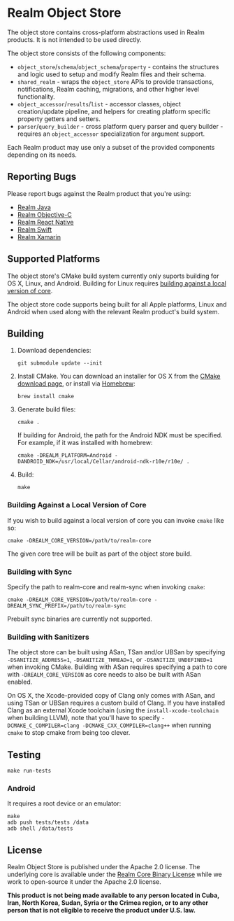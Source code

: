 # Realm Object Store

The object store contains cross-platform abstractions used in Realm products. It is not intended to be used directly.

The object store consists of the following components:
- `object_store`/`schema`/`object_schema`/`property` - contains the structures and logic used to setup and modify Realm files and their schema.
- `shared_realm` - wraps the `object_store` APIs to provide transactions, notifications, Realm caching, migrations, and other higher level functionality.
- `object_accessor`/`results`/`list` - accessor classes, object creation/update pipeline, and helpers for creating platform specific property getters and setters.
- `parser`/`query_builder` - cross platform query parser and query builder - requires an `object_accessor` specialization for argument support.

Each Realm product may use only a subset of the provided components depending on its needs.

## Reporting Bugs

Please report bugs against the Realm product that you're using:

* [Realm Java](https://github.com/realm/realm-java)
* [Realm Objective-C](https://github.com/realm/realm-cocoa)
* [Realm React Native](https://github.com/realm/realm-js)
* [Realm Swift](https://github.com/realm/realm-cocoa)
* [Realm Xamarin](https://github.com/realm/realm-dotnet)

## Supported Platforms

The object store's CMake build system currently only suports building for OS X, Linux, and Android. Building for Linux requires
[building against a local version of core](#building-against-a-local-version-of-core).

The object store code supports being built for all Apple platforms, Linux and Android when used along with the relevant Realm product's build system.

## Building

1. Download dependencies:
    ```
    git submodule update --init
    ```

2. Install CMake. You can download an installer for OS X from the [CMake download page](https://cmake.org/download/), or install via [Homebrew](http://brew.sh):
    ```
    brew install cmake
    ```

3. Generate build files:

    ```
    cmake .
    ```

    If building for Android, the path for the Android NDK must be specified. For example, if it was installed with homebrew:

    ```
    cmake -DREALM_PLATFORM=Android -DANDROID_NDK=/usr/local/Cellar/android-ndk-r10e/r10e/ .
    ```

4. Build:

    ```
    make
    ```

### Building Against a Local Version of Core

If you wish to build against a local version of core you can invoke `cmake` like so:

```
cmake -DREALM_CORE_VERSION=/path/to/realm-core
```

The given core tree will be built as part of the object store build.

### Building with Sync

Specify the path to realm-core and realm-sync when invoking `cmake`:

```
cmake -DREALM_CORE_VERSION=/path/to/realm-core -DREALM_SYNC_PREFIX=/path/to/realm-sync
```

Prebuilt sync binaries are currently not supported.

### Building with Sanitizers

The object store can be built using ASan, TSan and/or UBSan by specifying `-DSANITIZE_ADDRESS=1`, `-DSANITIZE_THREAD=1`, or `-DSANITIZE_UNDEFINED=1` when invoking CMake.
Building with ASan requires specifying a path to core with `-DREALM_CORE_VERSION` as core needs to also be built with ASan enabled.

On OS X, the Xcode-provided copy of Clang only comes with ASan, and using TSan or UBSan requires a custom build of Clang.
If you have installed Clang as an external Xcode toolchain (using the `install-xcode-toolchain` when building LLVM), note that you'll have to specify `-DCMAKE_C_COMPILER=clang -DCMAKE_CXX_COMPILER=clang++` when running `cmake` to stop cmake from being too clever.

## Testing

```
make run-tests
```

### Android

It requires a root device or an emulator:

```
make
adb push tests/tests /data
adb shell /data/tests
```

## License

Realm Object Store is published under the Apache 2.0 license. The underlying core is available under the
[Realm Core Binary License](https://github.com/realm/realm-object-store/blob/master/LICENSE#L210-L243)
while we work to open-source it under the Apache 2.0 license.

**This product is not being made available to any person located in Cuba, Iran,
North Korea, Sudan, Syria or the Crimea region, or to any other person that is
not eligible to receive the product under U.S. law.**
